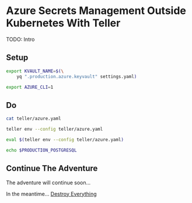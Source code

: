 # Azure Secrets Management Outside Kubernetes With Teller

TODO: Intro

## Setup

```bash
export KVAULT_NAME=$(\
    yq ".production.azure.keyvault" settings.yaml)

export AZURE_CLI=1
```

## Do

```bash
cat teller/azure.yaml

teller env --config teller/azure.yaml

eval $(teller env --config teller/azure.yaml)

echo $PRODUCTION_POSTGRESQL
```

## Continue The Adventure

The adventure will continue soon...

In the meantime... [Destroy Everything](../destroy/security.md)

